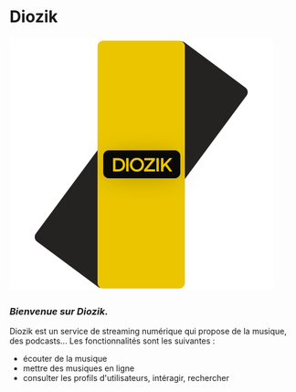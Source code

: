 # Diozik
![Screenshot](image-readme/icon.png)
### _Bienvenue sur Diozik._
Diozik est un service de streaming numérique qui propose de la musique, des podcasts... Les fonctionnalités sont les suivantes :
- écouter de la musique
- mettre des musiques en ligne
- consulter les profils d'utilisateurs, intéragir, rechercher
